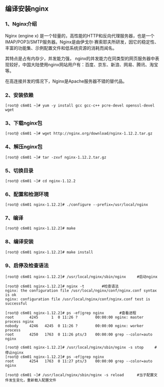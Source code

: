 ## 编译安装nginx

### 1、Nginx介绍

Nginx (engine x) 是一个轻量的，高性能的HTTP和反向代理服务器，也是一个IMAP/POP3/SMTP服务器。Nginx是由伊戈尔·赛索耶夫所研发，因它的稳定性、丰富的功能集、示例配置文件和低系统资源的消耗而闻名。

其特点是占有内存少，并发能力强， nginx的并发能力在同类型的网页服务器中表现较好，中国大陆使用nginx网站用户有：百度、京东、新浪、网易、腾讯、淘宝等。

在高连接并发的情况下，Nginx是Apache服务器不错的替代品。

### 2、安装依赖

```shell
[root@ c6m01 ~]# yum -y install gcc gcc-c++ pcre-devel openssl-devel wget
```

### 3、下载nginx包

```shell
[root@ c6m01 ~]# wget http://nginx.org/download/nginx-1.12.2.tar.gz
```

### 4、解压nginx包

```shell
[root@ c6m01 ~]# tar -zxvf nginx-1.12.2.tar.gz
```

### 5、切换目录

```shell
[root@ c6m01 ~]# cd nginx-1.12.2
```

### 6、配置和检测环境

```shell
[root@ c6m01 nginx-1.12.2]# ./configure --prefix=/usr/local/nginx
```

### 7、编译

```shell
[root@ c6m01 nginx-1.12.2]# make
```

### 8、编译安装

```shell
[root@ c6m01 nginx-1.12.2]# make install
```

### 9、启停及检查语法

```shell
[root@ c6m01 nginx-1.12.2]# /usr/local/nginx/sbin/nginx		#启动nginx

[root@ c6m01 nginx-1.12.2]# nginx -t		#检查语法
nginx: the configuration file /usr/local/nginx/conf/nginx.conf syntax is ok
nginx: configuration file /usr/local/nginx/conf/nginx.conf test is successful

[root@ c6m01 nginx-1.12.2]# ps -ef|grep nginx		#查看进程
root       4245      1  0 11:26 ?        00:00:00 nginx: master process nginx
nobody     4246   4245  0 11:26 ?        00:00:00 nginx: worker process
root       4250   1763  0 11:26 pts/3    00:00:00 grep --color=auto nginx

[root@ c6m01 nginx-1.12.2]# /usr/local/nginx/sbin/nginx -s stop		#停止nginx
[root@ c6m01 nginx-1.12.2]# ps -ef|grep nginx
root       4254   1763  0 11:27 pts/3    00:00:00 grep --color=auto nginx

[root@ c6m01 ~]# /usr/local/nginx/sbin/nginx -s reload		#当子配置文件发生变化，重新载入配置文件
```

